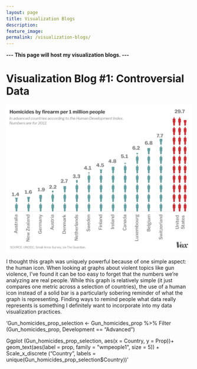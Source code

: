 ```yaml
---
layout: page
title: Visualization Blogs
description: 
feature_image: 
permalink: /visualization-blogs/
---
```

**---
This page will host my visualization blogs. 
---**

# Visualization Blog #1: Controversial Data

<img src="/images/gun_homicides_developed_countries.jpg">

I thought this graph was uniquely powerful because of one simple aspect: the human icon. When looking at graphs about violent topics like gun violence, I’ve found it can be too easy to forget that the numbers we’re analyzing are real people. While this graph is relatively simple (it just compares one metric across a selection of countries), the use of a human icon instead of a solid bar is a particularly sobering reminder of what the graph is representing. Finding ways to remind people what data really represents is something I definitely want to incorporate into my data visualization practices. 

‘Gun_homicides_prop_selection <- Gun_homicides_prop %>%
	Filter (Gun_homicides_prop, Development == “Advanced”) 
 
Ggplot (Gun_homicides_prop_selection, aes(x = Country, y = Prop))+
	 geom_text(aes(label = prop, family = "wmpeople1", size = 5)) +
	Scale_x_discrete (“Country”, labels = unique(Gun_homicides_prop_selection$Country))’
